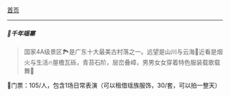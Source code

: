 [首页](../../清远攻略.md)

----

##### 🕍千年瑶寨
> 国家4A级景区🏞是广东十大最美古村落之一。远望是山川与云海🌁近看是烟火与生活🔥屋檐瓦砾，青苔石阶，层峦叠嶂，男男女女穿着特色服装载歌载舞💃

🎫门票：105/人，包含1场日常表演（可以租借瑶族服饰，30/套，可以拍一整天）